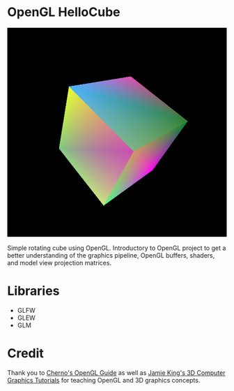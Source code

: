 # OpenGL HelloCube
<img src="OPGL_cube.png" width="700">

Simple rotating cube using OpenGL. Introductory to OpenGL project to get a better understanding of the graphics pipeline, OpenGL buffers, shaders, and model view projection matrices. 

# Libraries
* GLFW
* GLEW
* GLM

# Credit
Thank you to [Cherno's OpenGL Guide](https://www.youtube.com/watch?v=W3gAzLwfIP0&list=PLlrATfBNZ98foTJPJ_Ev03o2oq3-GGOS2) as well as [Jamie King's 3D Computer Graphics Tutorials](https://www.youtube.com/watch?v=6c1QYZAEP2M&list=PLRwVmtr-pp06qT6ckboaOhnm9FxmzHpbY) for teaching OpenGL and 3D graphics concepts.
